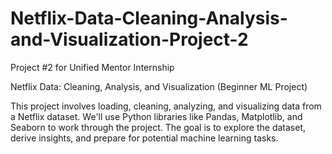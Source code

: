 # Netflix-Data-Cleaning-Analysis-and-Visualization-Project-2

Project #2 for Unified Mentor Internship

Netflix Data: Cleaning, Analysis, and Visualization (Beginner ML Project)

This project involves loading, cleaning, analyzing, and visualizing data from a Netflix dataset. We'll use Python libraries like Pandas, Matplotlib, and Seaborn to work through the project. The goal is to explore the dataset, derive insights, and prepare for potential machine learning tasks.
